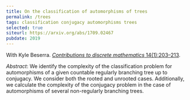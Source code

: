 ```yaml
---
title: On the classification of automorphisms of trees
permalink: /trees
tags: classification conjugacy automorphisms trees
selected: true
siteurl: https://arxiv.org/abs/1709.02467
pubdate: 2019
---
```


With Kyle Beserra. [*Contributions to discrete mathematics* 14(1):203–213](https://doi.org/10.11575/cdm.v14i1.62638).<!--more-->

*Abstract*: We identify the complexity of the classification problem for automorphisms of a given countable regularly branching tree up to conjugacy. We consider both the rooted and unrooted cases. Additionally, we calculate the complexity of the conjugacy problem in the case of automorphisms of several non-regularly branching trees.

